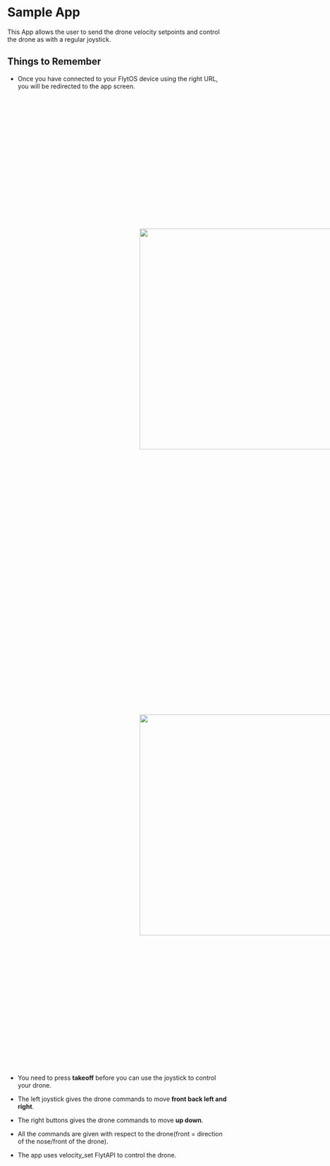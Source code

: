 # Sample App
This App allows the user to send the drone velocity setpoints and control the drone as with a regular joystick.

	
## Things to Remember

* Once you have connected to your FlytOS device using the right URL, you will be redirected to the app screen.
<img  style='margin:300px;' src="https://github.com/flytbase/flytsamples/tree/master/Mobile-Apps/Java-Apps/SampleApp/Screenshots/login.png" width="500" >

<img  style='margin:300px;' src="https://github.com/flytbase/flytsamples/tree/master/Mobile-Apps/Java-Apps/SampleApp/Screenshots/sampleapp.png" width="500" >

* You need to press **takeoff** before you can use the joystick to control your drone.

* The left joystick gives the drone commands to move **front back left and right**.

* The right buttons gives the drone commands to move **up down**.

* All the commands are given with respect to the drone(front = direction of the nose/front of the drone).

* The app uses velocity_set FlytAPI to control the drone.
